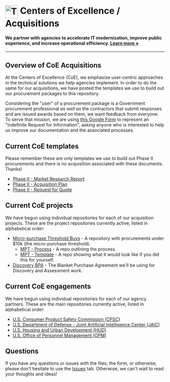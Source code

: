 <h1><img src="https://coe.gsa.gov/img/coe-logomark.svg" width="40px" align="top" alt="The Centers of Excellence Logo"> Centers of Excellence / Acquisitions</h1>

#### We partner with agencies to accelerate IT modernization, improve public experience, and increase operational efficiency. [Learn more »](https://coe.gsa.gov/)

---

## Overview of CoE Acquisitions

At the Centers of Excellence (CoE), we emphasize user-centric approaches in the technical solutions we help agencies implement. In order to do the same for our acquisitions, we have posted the templates we use to build out our procurement packages to this repository.

Considering the "user" of a procurement package is a Government procurement professional *as well as* the contractors that submit responses and are issued awards based on them, we want feedback from everyone. To serve that mission, we are using [this Google Form](https://forms.gle/rGnHk5qFQGnf7UYe8) to represent an "indefinite Request for Information", asking anyone who is interested to help us improve our documentation and the associated processes.

## Current CoE templates

Please remember these are only templates we use to build out Phase II procurements and there is no acquisition associated with these documents. Thanks!

* [Phase II - Market Research Report](https://github.com/GSA/coe-acquisitions/blob/master/Templates/(Phase%20II)%20Market%20Research%20Report%20-%20%7B%7BCoE-Acquisition%7D%7D.pdf)
* [Phase II - Acquisition Plan](https://github.com/GSA/coe-acquisitions/blob/master/Templates/(Phase%20II)%20Acquisition%20Plan%20-%20%7B%7BCoE-Acquisition%7D%7D.pdf)
* [Phase II - Request for Quote](https://github.com/GSA/coe-acquisitions/blob/master/Templates/(Phase%20II)%20RFQ%20-%20%7B%7BCoE-Acquisition%7D%7D.pdf)

## Current CoE projects

We have begun using individual repositories for each of our acquisition projects. These are the project repositories currently active, listed in alphabetical order:

* [Micro-purchase Threshold Buys](https://github.com/GSA/CoE-MPT/) - A repository with procurements under $10k (the micro-purchase threshold).
   * [MPT - Process](https://github.com/GSA/CoE-MPT-process) - A repo outlining the process.
   * [MPT - Template](https://github.com/GSA/CoE-MPT-template) - A repo showing what it would look like if you did this for yourself.
* [Discovery BPA](https://github.com/GSA/coe-discovery-bpa) - The Blanket Purchase Agreement we'll be using for Discovery and Assessment work.

## Current CoE engagements

We have begun using individual repositories for each of our agency partners. These are the main repositories currently active, listed in alphabetical order:

* [U.S. Consumer Product Safety Commission (CPSC)](https://github.com/GSA/coe-cpsc-acquisitions)
* [U.S. Department of Defense - Joint Artificial Intelligence Center (JAIC)](https://github.com/GSA/coe-jaic-acquisitions)
* [U.S. Housing and Urban Development (HUD)](https://github.com/GSA/coe-hud-acquisitions)
* [U.S. Office of Personnel Management (OPM)](https://github.com/GSA/coe-opm-acquisitions)

## Questions

If you have any questions or issues with the files, the form, or otherwise, please don't hesitate to use the [Issues](../../issues) tab. Otherwise, we can't wait to read your thoughts and ideas!
